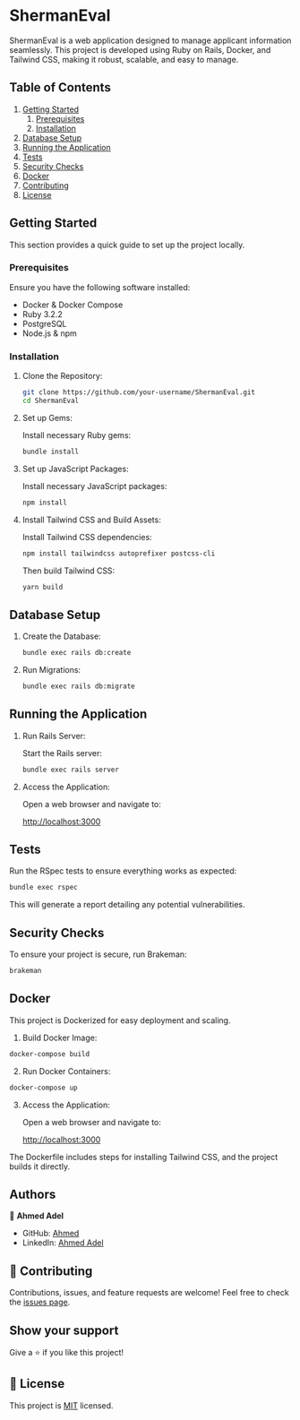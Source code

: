# ShermanEval

ShermanEval is a web application designed to manage applicant information seamlessly. This project is developed using Ruby on Rails, Docker, and Tailwind CSS, making it robust, scalable, and easy to manage.

## Table of Contents

1. [Getting Started](#getting-started)
   1. [Prerequisites](#prerequisites)
   2. [Installation](#installation)
2. [Database Setup](#database-setup)
3. [Running the Application](#running-the-application)
4. [Tests](#tests)
5. [Security Checks](#security-checks)
6. [Docker](#docker)
7. [Contributing](#contributing)
8. [License](#license)

## Getting Started

This section provides a quick guide to set up the project locally.

### Prerequisites

Ensure you have the following software installed:

- Docker & Docker Compose
- Ruby 3.2.2
- PostgreSQL
- Node.js & npm

### Installation

1. Clone the Repository:

    ```bash
    git clone https://github.com/your-username/ShermanEval.git
    cd ShermanEval
    ```

2. Set up Gems:

   Install necessary Ruby gems:

    ```bash
    bundle install
    ```

3. Set up JavaScript Packages:

   Install necessary JavaScript packages:

    ```bash
    npm install
    ```

4. Install Tailwind CSS and Build Assets:

   Install Tailwind CSS dependencies:

    ```bash
    npm install tailwindcss autoprefixer postcss-cli
    ```

   Then build Tailwind CSS:

    ```bash
    yarn build
    ```

## Database Setup

1. Create the Database:

    ```bash
    bundle exec rails db:create
    ```

2. Run Migrations:

    ```bash
    bundle exec rails db:migrate
    ```

## Running the Application

1. Run Rails Server:

   Start the Rails server:

    ```bash
    bundle exec rails server
    ```

2. Access the Application:

   Open a web browser and navigate to:

    [http://localhost:3000](http://localhost:3000)

## Tests

Run the RSpec tests to ensure everything works as expected:

```bash
bundle exec rspec
```

This will generate a report detailing any potential vulnerabilities.


## Security Checks

To ensure your project is secure, run Brakeman:

```bash
brakeman
```

## Docker
This project is Dockerized for easy deployment and scaling.


1. Build Docker Image:

```bash
docker-compose build 
```

2. Run Docker Containers:

```bash
docker-compose up
```
3. Access the Application:

    Open a web browser and navigate to:

    [http://localhost:3000](http://localhost:3000)

The Dockerfile includes steps for installing Tailwind CSS, and the project builds it directly.

## Authors

👤 **Ahmed Adel**

- GitHub: [Ahmed](https://github.com/ahmedadel56)
- LinkedIn: [Ahmed Adel](https://www.linkedin.com/in/ahmed-adel56/)

## 🤝 Contributing

Contributions, issues, and feature requests are welcome!
Feel free to check the [issues page](../../issues/).

## Show your support

Give a ⭐️ if you like this project!

## 📝 License

This project is [MIT](./LICENSE) licensed.
